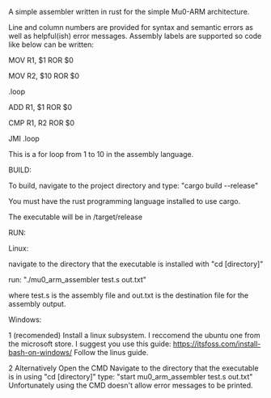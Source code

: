 A simple assembler written in rust for the simple Mu0-ARM architecture.

Line and column numbers are provided for syntax and semantic errors as well
as helpful(ish) error messages.
Assembly labels are supported so code like below can be written:

MOV R1, $1 ROR $0

MOV R2, $10 ROR $0

.loop

ADD R1, $1 ROR $0

CMP R1, R2 ROR $0

JMI .loop

This is a for loop from 1 to 10 in the assembly language.


BUILD:

To build, navigate to the project directory and type:
"cargo build --release" 

You must have the rust programming language installed to use cargo.

The executable will be in /target/release

RUN:

Linux: 

navigate to the directory that the executable is installed with "cd [directory]"

run: "./mu0_arm_assembler test.s out.txt"

where test.s is the assembly file and out.txt is the destination file for
the assembly output.

Windows:

1 (recomended)
  Install a linux subsystem. I reccomend the ubuntu one from the microsoft store.
  I suggest you use this guide: https://itsfoss.com/install-bash-on-windows/
  Follow the linus guide.
  
2
  Alternatively Open the CMD
  Navigate to the directory that the executable is in using "cd [directory]"
  type: "start mu0_arm_assembler test.s out.txt"
  Unfortunately using the CMD doesn't allow error messages to be printed.
 
  


